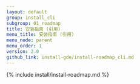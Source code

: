 ```yaml
---
layout: default
group: install_cli
subgroup: 01_roadmap
title: 安装指南 (引用)
menu_title: 安装指南 (引用)
menu_node: parent
menu_order: 1
version: 2.0
github_link: install-gde/install-roadmap_cli.md
---
```


{% include install/install-roadmap.md %}

